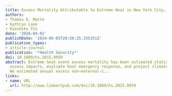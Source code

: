 ```yaml
---
title: Excess Mortality Attributable to Extreme Heat in New York City, 1997-2013
authors:
- Thomas D. Matte
- Kathryn Lane
- Kazuhiko Ito
date: '2016-04-01'
publishDate: '2024-06-05T20:56:25.335151Z'
publication_types:
- article-journal
publication: '*Health Security*'
doi: 10.1089/hs.2015.0059
abstract: Extreme heat event excess mortality has been estimated statistically to
  assess impacts, evaluate heat emergency response, and project climate change risks.
  We estimated annual excess non–external-c...
links:
- name: URL
  url: http://www.liebertpub.com/doi/10.1089/hs.2015.0059
---
```

